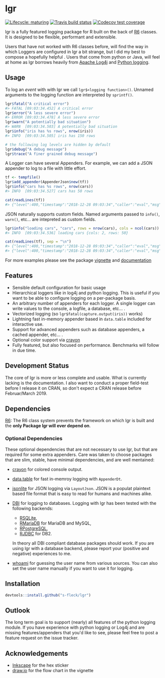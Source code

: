 
<!-- README.md is generated from README.Rmd. Please edit that file -->
lgr
===

[![Lifecycle: maturing](https://img.shields.io/badge/lifecycle-maturing-blue.svg)](https://www.tidyverse.org/lifecycle/#maturing) [![Travis build status](https://travis-ci.org/s-fleck/lgr.svg?branch=master)](https://travis-ci.org/s-fleck/lgr) [![Codecov test coverage](https://codecov.io/gh/s-fleck/lgr/branch/master/graph/badge.svg)](https://codecov.io/gh/s-fleck/lgr?branch=master)

lgr is a fully featured logging package for R built on the back of [R6](https://github.com/r-lib/R6) classes. It is designed to be flexible, performant and extensible.

Users that have not worked with R6 classes before, will find the way in which Loggers are configured in lgr a bit strange, but I did my best to compose a hopefully helpful . Users that come from python or Java, will feel at home as lgr borrows heavily from [Apache Log4j](https://logging.apache.org/log4j/2.x/) and [Python logging](https://docs.python.org/3/library/logging.html).

Usage
-----

To log an *event* with with lgr we call `lgr$<logging function>()`. Unnamed arguments to the logging function are interpreted by `sprintf()`.

``` r
lgr$fatal("A critical error")
#> FATAL [09:03:34.452] A critical error
lgr$error("A less severe error")
#> ERROR [09:03:34.478] A less severe error
lgr$warn("A potentially bad situation")
#> WARN  [09:03:34.503] A potentially bad situation
lgr$info("iris has %s rows", nrow(iris))
#> INFO  [09:03:34.505] iris has 150 rows

# the following log levels are hidden by default
lgr$debug("A debug message")
lgr$trace("A finer grained debug message")
```

A Logger can have several Appenders. For example, we can add a JSON appender to log to a file with little effort.

``` r
tf <- tempfile()
lgr$add_appender(AppenderJson$new(tf))
lgr$info("cars has %s rows", nrow(cars))
#> INFO  [09:03:34.527] cars has 50 rows

cat(readLines(tf))
#> {"level":400,"timestamp":"2018-12-28 09:03:34","caller":"eval","msg":"cars has 50 rows"}
```

JSON naturally supports custom fields. Named arguments passed to `info()`, `warn()`, etc... are intepreted as custom fields.

``` r
lgr$info("loading cars", "cars", rows = nrow(cars), cols = ncol(cars))
#> INFO  [09:03:34.536] loading cars {cols: 2, rows: 50}

cat(readLines(tf), sep = "\n")
#> {"level":400,"timestamp":"2018-12-28 09:03:34","caller":"eval","msg":"cars has 50 rows"}
#> {"level":400,"timestamp":"2018-12-28 09:03:34","caller":"eval","msg":"loading cars","cols":2,"rows":50}
```

For more examples please see the package [vignette](https://s-fleck.github.io/lgr/articles/lgr.html) and [documentation](https://s-fleck.github.io/lgr/)

Features
--------

-   Sensible default configuration for basic usage
-   Hierarchical loggers like in log4j and python logging. This is useful if you want to be able to configure logging on a per-package basis.
-   An arbitrary number of appenders for each logger. A single logger can write values to the console, a logfile, a database, etc... .
-   Vectorized logging (so `lgr$fatal(capture.output(iris))` works)
-   Lightning fast in-memory appender based in `data.table` included for interactive use.
-   Support for advanced appenders such as database appenders, a cached appender, etc... .
-   Optional color support via [crayon](https://github.com/r-lib/crayon)
-   Fully featured, but also focused on performance. Benchmarks will follow in due time.

Development Status
------------------

The core of lgr is more or less complete and usable. What is currently lacking is the documentation. I also want to conduct a proper field-test before I release it on CRAN, so don't expect a CRAN release before Februar/March 2019.

Dependencies
------------

[R6](https://github.com/r-lib/R6): The R6 class system prevents the framework on which lgr is built and the **only Package lgr will ever depend on**.

### Optional Dependencies

These optional dependencies that are not necessary to use lgr, but that are required for some extra appenders. Care was taken to choose packages that are slim, stable, have minimal dependencies, and are well mentained:

-   [crayon](https://github.com/r-lib/crayon) for colored console output.
-   [data.table](https://github.com/Rdatatable/) for fast in-memroy logging with `AppenderDt`.
-   [jsonlite](https://github.com/jeroen/jsonlite) for JSON logging via `LayoutJson`. JSON is a populat plaintext based file format that is easy to read for humans and machines alike.
-   [DBI](https://github.com/r-dbi/DBI) for logging to databases. Logging with lgr has been tested with the following backends:
    -   [RSQLite](https://github.com/r-dbi/RSQLite),
    -   [RMariaDB](https://cran.r-project.org/web/packages/RMySQL/index.html) for MariaDB and MySQL,
    -   [RPostgreSQL](https://cran.r-project.org/web/packages/RPostgreSQL/index.html),
    -   [RJDBC](https://github.com/s-u/RJDBC) for DB2.

    In theory all DBI compliant database packages should work. If you are using lgr with a database backend, please report your (positive and negative) experiences to me.
-   [whoami](https://github.com/r-lib/whoami/blob/master/DESCRIPTION) for guessing the user name from various sources. You can also set the user name manually if you want to use it for logging.

Installation
------------

``` r
devtools::install.github("s-fleck/lgr")
```

Outlook
-------

The long term goal is to support (nearly) all features of the python logging module. If you have experience with python logging or Log4j and are missing features/appenders that you'd like to see, please feel free to post a feature request on the issue tracker.

Acknowledgements
----------------

-   [Inkscape](https://inkscape.org/) for the hex sticker
-   [draw.io](https://draw.io/) for the flow chart in the vignette
